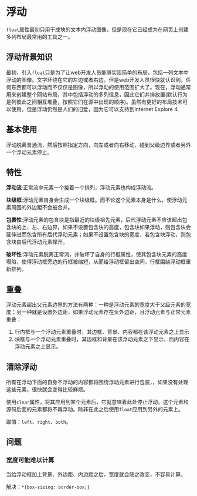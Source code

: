 # 浮动

`float`属性最初只用于成块的文本内浮动图像，但是现在它已经成为在网页上创建多列布局最常用的工具之一。

## 浮动背景知识

最初，引入`float`只是为了让web开发人员能够实现简单的布局，包括一列文本中浮动的图像。文字环绕在它的左边或者右边。但是web开发人员很快就认识到，任何东西都可以浮动而不仅仅是图像，所以浮动的使用范围扩大了。现在，浮动通常用来创建整个网站布局，其中包括浮动的多列信息，因此它们并排放置(默认行为是列彼此之间相互堆叠，按照它们在源中出现的顺序)。虽然有更好的布局技术可以使用，但是浮动仍然是人们的旧爱，因为它可以支持到Internet Explore 4.

## 基本使用

浮动脱离普通流，然后按照指定方向，向左或者向右移动，碰到父级边界或者另外一个浮动元素停止。

## 特性

**浮动流**:正常流中元素一个接着一个排列，浮动元素也构成浮动流。

**块级框**:浮动元素自身会生成一个块级框。而不论这个元素本身是什么，使浮动元素周围的外边距不会被合并。

**包裹性**:浮动元素的包含块是指最近的块级祖先元素，后代浮动元素不应该超出包含块的上、左、右边界，如果不设置包含块的高度，包含块如果浮动，则包含块会延伸进而包含所有后代浮动元素；如果不设置包含块的宽度，若包含块浮动，则包含块由后代浮动元素撑开。

**破坏性**:浮动元素脱离正常流，并破坏了自身的行框属性，使其包含块元素的高度塌陷，使得浮动框旁边的行框被缩短，从而给浮动框留出空间，行框围绕浮动框重新排列。

## 重叠

浮动元素超出父元素边界的方法有两种：一种是浮动元素的宽度大于父级元素的宽度；另一种就是设置外边距，如果浮动元素存在负外边距，且浮动元素与正常元素重叠：

1. 行内框与一个浮动元素重叠时，其边框、背景、内容都在该浮动元素之上显示
2. 块框与一个浮动元素重叠时，其边框和背景在该浮动元素之下显示，而内容在浮动元素之上显示。

## 清除浮动

所有在浮动下面的自身不浮动的内容都将围绕浮动元素进行包装，，如果没有处理这些元素，很快就会变得比较麻烦。

使用`clear`属性，将其应用到某个元素后，它就意味着此处停止浮动。这个元素和源码后面的元素都将不再浮动。除非在此之后使用`float`应用到另外的元素上。

取值：`left`、`right`、`both`。

## 问题

### 宽度可能难以计算

当给浮动框加上背景、外边距、内边距之后，宽度就会随之改变，不容易计算。

解决：`*{box-sizing: border-box;}`


